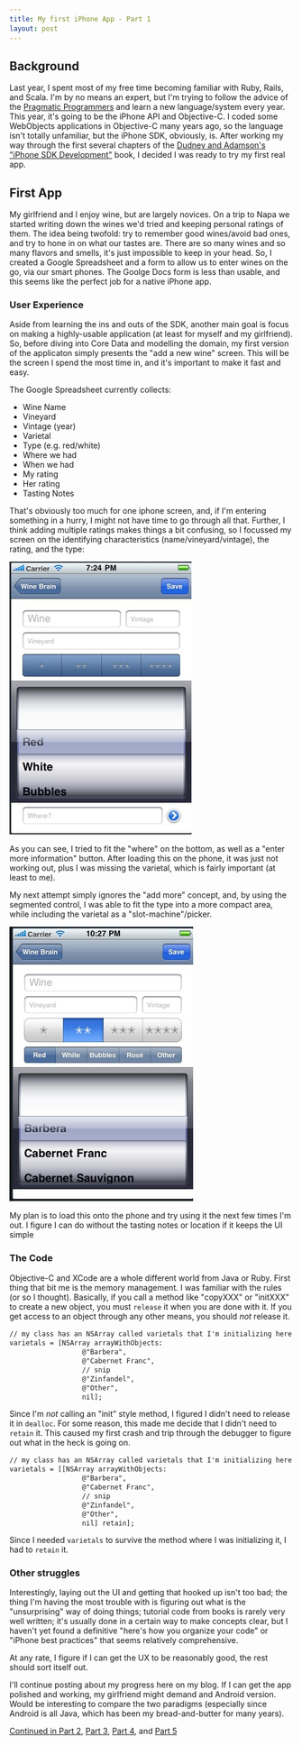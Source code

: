 ```yaml
--- 
title: My first iPhone App - Part 1
layout: post
---
```


## Background

Last year, I spent most of my free time becoming familiar with Ruby, Rails, and Scala.  I'm by no means an expert, but I'm trying
to follow the advice of the [Pragmatic Programmers][pragprog] and learn a new language/system every year.  This year, it's
going to be the iPhone API and Objective-C.  I coded some WebObjects applications in Objective-C many years ago, so the language
isn't totally unfamiliar, but the iPhone SDK, obviously, is.  After working my way through the first several
chapters of the [Dudney and Adamson's "iPhone SDK Development"][iphone_sdk] book, I decided I was ready to try my first real app.

## First App

My girlfriend and I enjoy wine, but are largely novices.  On a trip to Napa we started writing down the wines we'd tried and keeping personal
ratings of them.  The idea being twofold: try to remember good wines/avoid bad ones, and try to hone in on what our tastes are.  There are
so many wines and so many flavors and smells, it's just impossible to keep in your head.  So, I created a Google Spreadsheet and a form to allow us to enter wines on the go, via our smart phones.  The Goolge Docs form is less than usable, and this seems like the perfect job for a native iPhone app.

### User Experience

Aside from learning the ins and outs of the SDK, another main goal is focus on making a highly-usable application (at least for myself and my girlfriend).  So, before diving into Core Data and modelling the domain, my first version of the applicaton simply presents the "add a new wine" screen.  This will be the screen I spend the most time in, and it's important to make it fast and easy.

The Google Spreadsheet currently collects:

* Wine Name
* Vineyard
* Vintage (year)
* Varietal
* Type (e.g. red/white)
* Where we had
* When we had
* My rating
* Her rating
* Tasting Notes

That's obviously too much for one iphone screen, and, if I'm entering something in a hurry, I might not have time to go through all that.  Further, I think adding multiple ratings makes things a bit confusing, so I focussed my screen on the identifying characteristics (name/vineyard/vintage), the rating, and the type:

![First Attempt](/images/wine_brain_new_wine_1.jpg)

As you can see, I tried to fit the "where" on the bottom, as well as a "enter more information" button.  After loading this on the phone, it was just not working out, plus I was missing the varietal, which is fairly important (at least to me).  

My next attempt simply ignores the "add more" concept, and, by using the segmented control, I was able to fit the type into a more compact area, while including the varietal as a "slot-machine"/picker.

![Second Attempt](/images/wine_brain_new_wine_2.jpg)

My plan is to load this onto the phone and try using it the next few times I'm out.  I figure I can do without the tasting notes or location if it keeps the UI simple

### The Code

Objective-C and XCode are a whole different world from Java or Ruby.  First thing that bit me is the memory management.  I was familiar
with the rules (or so I thought).  Basically, if you call a method like "copyXXX" or "initXXX" to create a new object, you must
<code>release</code> it when you are done with it.  If you get access to an object through any other means, you should *not* release it.

```objc
// my class has an NSArray called varietals that I'm initializing here
varietals = [NSArray arrayWithObjects:
                  @"Barbera",
                  @"Cabernet Franc",
                  // snip
                  @"Zinfandel",
                  @"Other",
                  nil];
```

Since I'm *not* calling an "init" style method, I figured I didn't need to release it in <code>dealloc</code>. For some reason, this made me decide that I didn't need to <code>retain</code> it.  This caused my first crash and trip through the debugger to figure out what in the heck is going on.

```objc
// my class has an NSArray called varietals that I'm initializing here
varietals = [[NSArray arrayWithObjects:
                  @"Barbera",
                  @"Cabernet Franc",
                  // snip
                  @"Zinfandel",
                  @"Other",
                  nil] retain];
```

Since I needed <code>varietals</code> to survive the method where I was initializing it, I had to <code>retain</code> it.

### Other struggles

Interestingly, laying out the UI and getting that hooked up isn't too bad; the thing I'm having the most trouble with is figuring out what is the "unsurprising" way of doing things; tutorial code from books is rarely very well written; it's usually done in a certain way to make concepts clear, but I haven't yet found a definitive "here's how you organize your code" or "iPhone best practices" that seems relatively comprehensive.

At any rate, I figure if I can get the UX to be reasonably good, the rest should sort itself out.

I'll continue posting about my progress here on my blog.  If I can get the app polished and working, my girlfriend might demand and Android version.  Would be interesting to compare the two paradigms (especially since Android is all Java, which has been my bread-and-butter for many years).

[Continued in Part 2][part2], [Part 3][part3], [Part 4][part4], and [Part 5][part5]

[pragprog]: http://www.pragprog.com
[iphone_sdk]: http://pragprog.com/titles/amiphd/iphone-sdk-development
[part2]: /blog/2010/06/27/iphone-app-part-2.html
[part3]: /blog/2010/06/29/iphone-app-part-3.html
[part4]: /blog/2010/07/08/iphone-app-part-4.html
[part5]: /blog/2010/07/18/iphone-app-part-5.html

